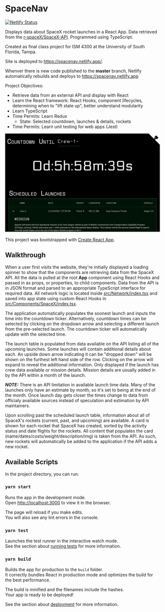# SpaceNav

[![Netlify Status](https://api.netlify.com/api/v1/badges/0040183c-5ca5-4fc0-bc07-7f66f0dd7815/deploy-status)](https://app.netlify.com/sites/spacenav/deploys)

Displays data about SpaceX rocket launches in a React App. Data retrieved from the [r-spaceX/SpaceX-API](https://github.com/r-spacex/SpaceX-API). Programmed using TypeScript.

Created as final class project for ISM 4300 at the University of South Florida, Tampa.

Site is deployed to <https://spacenav.netlify.app/>.

Whenver there is new code published to the **master** branch, Netlify automatically rebuilds and deploys to <https://spacenav.netlify.app>

Project Objectives:

- Retrieve data from an external API and display with React
- Learn the React framework: React Hooks, component lifecycles, determining when to "lift state up", better understand modularity
- Learn TypeScript
- Time Permits: Learn Redux
  - State: Selected countdown, launches & details, rockets
- Time Permits: Learn unit testing for web apps (Jest)

![preview](./.github/preview.png)

This project was bootstrapped with [Create React App](https://github.com/facebook/create-react-app).

## Walkthrough

When a user first visits the website, they're initially displayed a loading spinner to show that the components are retrieving data from the SpaceX API. All the data is pulled at the root **App** component using React Hooks and passed in as props, or properties, to child components. Data from the API is in JSON format and parsed to an appropriate TypeScript interface for required data. All network logic is located inside [src/Network/index.tsx](./src/Network/index.tsx) and saved into app state using custom React Hooks in [src/Components/SpaceX/index.tsx](./src/Components/SpaceX/index.tsx).

The application automatically populates the soonest launch and inputs the time into the countdown ticker. Alternatively, countdown times can be selected by clicking on the dropdown arrow and selecting a different launch from the pre-selected launch. The countdown ticker will automatically update with the selected time.

The launch table is populated from data available on the API listing all of the upcoming launches. Some launches will contain additional details about each. An upside down arrow indicating it can be "dropped down" will be shown on the furthest left hand side of the row. Clicking on the arrow will expand to reveal the additional information. Only displayed if the launch has crew data available or mission details. Mission details are usually added in by the API within a month of the launch.

**_NOTE:_** There is an API limitation in available launch time data. Many of the launches only have an estimate by month, so it's set to being at the end of the month. Once launch day gets closer the times change to data from officialy available sources instead of speculation and estimation by API maintainers.

Upon scrolling past the scheduled launch table, information about all of SpaceX's rockets (current, past, and upcoming) are available. A card is shown for each rocket that SpaceX has created, sorted by the activity status and date flights for the rockets. All content that populates the card (name/dates/costs/weight/description/img) is taken from the API. As such, new rockets will automatically be added to the application if the API adds a new rocket.

## Available Scripts

In the project directory, you can run:

### `yarn start`

Runs the app in the development mode.\
Open [http://localhost:3000](http://localhost:3000) to view it in the browser.

The page will reload if you make edits.\
You will also see any lint errors in the console.

### `yarn test`

Launches the test runner in the interactive watch mode.\
See the section about [running tests](https://facebook.github.io/create-react-app/docs/running-tests) for more information.

### `yarn build`

Builds the app for production to the `build` folder.\
It correctly bundles React in production mode and optimizes the build for the best performance.

The build is minified and the filenames include the hashes.\
Your app is ready to be deployed!

See the section about [deployment](https://facebook.github.io/create-react-app/docs/deployment) for more information.
